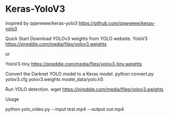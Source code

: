 # Keras-YoloV3

inspired by qqwweee/keras-yolo3  https://github.com/qqwweee/keras-yolo3

Quick Start
Download YOLOv3 weights from YOLO website.
YoloV3 https://pjreddie.com/media/files/yolov3.weights

or

YoloV3-tiny https://pjreddie.com/media/files/yolov3-tiny.weights

Convert the Darknet YOLO model to a Keras model.
python convert.py yolov3.cfg yolov3.weights model_data/yolo.h5

Run YOLO detection.
wget https://pjreddie.com/media/files/yolov3.weights

Usage

python yolo_video.py --input test.mp4 --output out.mp4